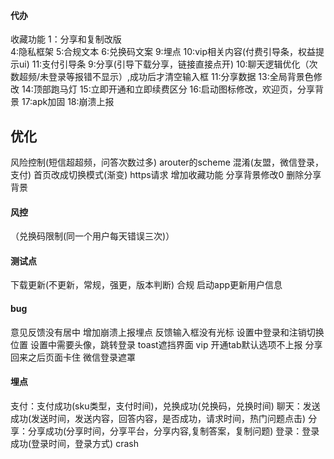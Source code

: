 #### 代办

收藏功能
1：分享和复制改版  
4:隐私框架
5:合规文本
6:兑换码文案
9:埋点
10:vip相关内容(付费引导条，权益提示ui)
11:支付引导条
9:分享(引导下载分享，链接直接点开)
10:聊天逻辑优化（次数超频/未登录等报错不显示）,成功后才清空输入框
11:分享数据
13:全局背景色修改
14:顶部跑马灯
15:立即开通和立即续费区分
16:启动图标修改，欢迎页，分享背景
17:apk加固
18:崩溃上报

## 优化

风险控制(短信超超频，问答次数过多)
arouter的scheme
混淆(友盟，微信登录，支付)
首页改成切换模式(渐变)
https请求
增加收藏功能
分享背景修改0
删除分享背景

#### 风控

（兑换码限制(同一个用户每天错误三次)）

#### 测试点

下载更新(不更新，常规，强更，版本判断)
合规
启动app更新用户信息

#### bug

意见反馈没有居中
增加崩溃上报埋点
反馈输入框没有光标
设置中登录和注销切换位置
设置中需要头像，跳转登录
toast遮挡界面
vip 开通tab默认选项不上报
分享回来之后页面卡住
微信登录遮罩

#### 埋点

支付：支付成功(sku类型，支付时间)，兑换成功(兑换码，兑换时间)
聊天：发送成功(发送时间，发送内容，回答内容，是否成功，请求时间，热门问题点击)
分享：分享成功(分享时间，分享平台，分享内容,复制答案，复制问题)
登录：登录成功(登录时间，登录方式)
crash


